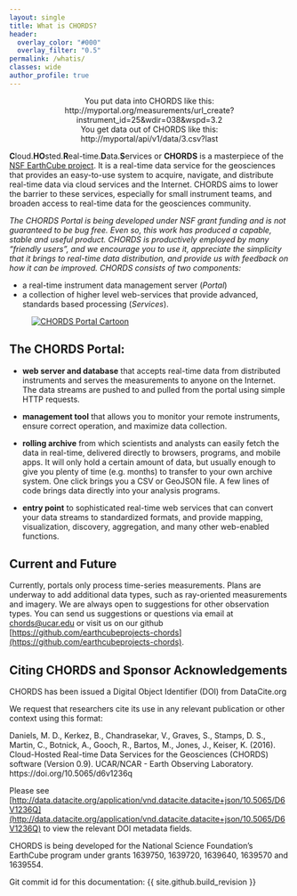 ```yaml
---
layout: single
title: What is CHORDS?
header:
  overlay_color: "#000"
  overlay_filter: "0.5"
permalink: /whatis/
classes: wide
author_profile: true
---
```



<div class="well" style="text-align: center;">
  You put data into CHORDS like this:<br/>http://myportal.org/measurements/url_create?instrument_id=25&wdir=038&wspd=3.2
</div>

<div class="well" style="text-align: center;">
  You get data out of CHORDS like this:<br/>http://myportal/api/v1/data/3.csv?last
</div>

**C**loud.**HO**sted.**R**eal-time.**D**ata.**S**ervices or **CHORDS** is a masterpiece of the [NSF EarthCube project](http://earthcube.org/group/chords). It is a real-time data service for the geosciences that provides an easy-to-use system to acquire, navigate, and distribute real-time data via cloud services and the Internet. CHORDS aims to lower the barrier to these services, especially for small instrument teams, and broaden access to real-time data for the geosciences community. 

*The CHORDS Portal is being developed under NSF grant funding and is not guaranteed to be bug free. Even so, this work has produced a capable, stable and useful product. CHORDS is productively employed by many “friendly users”, and we encourage you to use it, appreciate the simplicity that it brings to real-time data distribution, and provide us with feedback on how it can be improved. CHORDS consists of two components:*


* a real-time instrument data management server (_Portal_)
* a collection of higher level web-services that provide advanced, standards based processing (_Services_).

<!-- <span class="badge center-block">This web site is about the CHORDS Portal</span> -->
<figure>
  <a href = "{{ site.baseurl }}/assets/images/overview.png"><img  class="img-responsive" src="{{ site.baseurl }}/assets/images/overview.png" alt="CHORDS Portal Cartoon"></a><!--Using liquid to set path for images.-->
</figure>

## The CHORDS Portal:
* **web server and database** that accepts real-time data from distributed instruments and serves the measurements to anyone on the Internet. The data streams are pushed to and pulled from the portal using simple HTTP requests.

* **management tool** that allows you to monitor your remote instruments, ensure correct operation, and maximize data collection.

* **rolling archive**  from which scientists and analysts can easily fetch the data in real-time, delivered directly to browsers, programs, and mobile apps. It will only hold a certain amount of data, but usually enough to give you plenty of time (e.g. months) to transfer to your own archive system. One click brings you a CSV or GeoJSON file. A few lines of code brings data directly into your analysis programs.

* **entry point** to sophisticated real-time web services that can convert your data streams to standardized formats, and provide mapping, visualization, discovery, aggregation, and many other web-enabled functions.



## Current and Future
Currently, portals only process time-series measurements. Plans are underway to add additional data types, such as ray-oriented measurements and imagery. We are always open to suggestions for other observation types. You can send us suggestions or questions via email at [chords@ucar.edu](chords@ucar.edu) or visit us on our github [https://github.com/earthcubeprojects-chords](https://github.com/earthcubeprojects-chords). 

## Citing CHORDS and Sponsor Acknowledgements

CHORDS has been issued a Digital Object Identifier (DOI) from DataCite.org

We request that researchers cite its use in any relevant publication or other context using this format:

<div class="well" style="text-align: left;">
Daniels, M. D., Kerkez, B., Chandrasekar, V., Graves, S., Stamps, D. S., Martin, C., Botnick, A., Gooch, R., Bartos, M., Jones, J., Keiser, K. (2016). Cloud-Hosted Real-time Data Services for the Geosciences (CHORDS) software (Version 0.9). UCAR/NCAR - Earth Observing Laboratory. https://doi.org/10.5065/d6v1236q
</div>

Please see [http://data.datacite.org/application/vnd.datacite.datacite+json/10.5065/D6V1236Q](http://data.datacite.org/application/vnd.datacite.datacite+json/10.5065/D6V1236Q) to view the relevant DOI metadata fields.

CHORDS is being developed for the National Science Foundation’s EarthCube program under grants 1639750, 1639720, 1639640, 1639570 and 1639554.

Git commit id for this documentation: {{ site.github.build_revision }} <!--need to only print first 7 chars. WEEEE extra credit -->